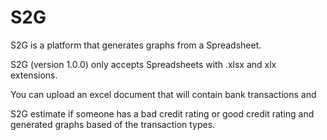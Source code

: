 # S2G
S2G is a platform that generates graphs from a Spreadsheet.

S2G (version 1.0.0) only accepts Spreadsheets with .xlsx and xlx extensions.

You can upload an excel document that will contain bank transactions and

S2G estimate if someone has a bad credit rating or good credit rating and generated graphs based of the transaction types.
           
